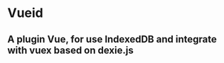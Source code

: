 # Vueid
## A plugin Vue, for use IndexedDB and integrate with vuex based on dexie.js

[logo]: (https://imageshack.com/a/img923/3213/HcIF5k.png)
